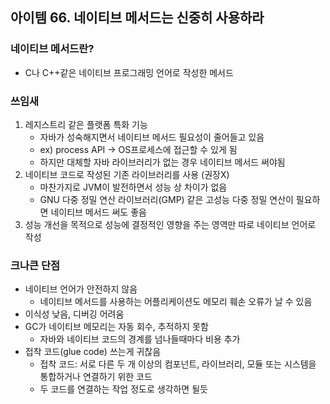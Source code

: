 ## 아이템 66. 네이티브 메서드는 신중히 사용하라

### 네이티브 메서드란?

- C나 C++같은 네이티브 프로그래밍 언어로 작성한 메서드

### 쓰임새

1. 레지스트리 같은 플랫폼 특화 기능
    - 자바가 성숙해지면서 네이티브 메서드 필요성이 줄어들고 있음
    - ex) process API → OS프로세스에 접근할 수 있게 됨
    - 하지만 대체할 자바 라이브러리가 없는 경우 네이티브 메서드 써야됨
2. 네이티브 코드로 작성된 기존 라이브러리를 사용 (권장X)
    - 마찬가지로 JVM이 발전하면서 성능 상 차이가 없음
    - GNU 다중 정밀 연산 라이브러리(GMP) 같은 고성능 다중 정밀 연산이 필요하면 네이티브 메서드 써도 좋음
3. 성능 개선을 목적으로 성능에 결정적인 영향을 주는 영역만 따로 네이티브 언어로 작성

### 크나큰 단점

- 네이티브 언어가 안전하지 않음
    - 네이티브 메서드를 사용하는 어플리케이션도 메모리 훼손 오류가 날 수 있음
- 이식성 낮음, 디버깅 어려움
- GC가 네이티브 메모리는 자동 회수, 추적하지 못함
    - 자바와 네이티브 코드의 경계를 넘나들때마다 비용 추가
- 접착 코드(glue code) 쓰는게 귀찮음
    - 접착 코드: 서로 다른 두 개 이상의 컴포넌트, 라이브러리, 모듈 또는 시스템을 통합하거나 연결하기 위한 코드
    - 두 코드를 연결하는 작업 정도로 생각하면 될듯